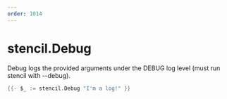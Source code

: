 ```yaml
---
order: 1014
---
```

<!-- Generated by tools/docgen. DO NOT EDIT. -->

# stencil.Debug

Debug logs the provided arguments under the DEBUG log level (must run
stencil with --debug).

```go
{{- $_ := stencil.Debug "I'm a log!" }}
```

